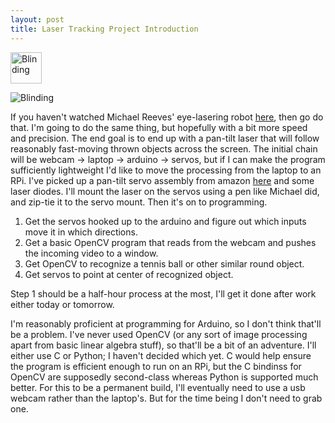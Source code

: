 ```yaml
---
layout: post
title: Laser Tracking Project Introduction
---
```


<img src=/images/robot_blinding.gif alt="Blinding" style="width: 50px"/> 

![Blinding](/images/robot_blinding.gif)

If you haven't watched Michael Reeves' eye-lasering robot [here](https://www.youtube.com/watch?v=Q8zC3-ZQFJI), then go do that.
I'm going to do the same thing, but hopefully with a bit more speed and precision.
The end goal is to end up with a pan-tilt laser that will follow reasonably fast-moving thrown objects across the screen.
The initial chain will be webcam -> laptop -> arduino -> servos, but if I can make the program sufficiently lightweight I'd like to move the processing from the laptop to an RPi. 
I've picked up a pan-tilt servo assembly from amazon [here](https://www.amazon.com/gp/product/B00PY3LQ2Y/ref=oh_aui_detailpage_o03_s00?ie=UTF8&psc=1) and some laser diodes.
I'll mount the laser on the servos using a pen like Michael did, and zip-tie it to the servo mount. 
Then it's on to programming. 

1. Get the servos hooked up to the arduino and figure out which inputs move it in which directions.
2. Get a basic OpenCV program that reads from the webcam and pushes the incoming video to a window.
3. Get OpenCV to recognize a tennis ball or other similar round object.
4. Get servos to point at center of recognized object.

Step 1 should be a half-hour process at the most, I'll get it done after work either today or tomorrow.

I'm reasonably proficient at programming for Arduino, so I don't think that'll be a problem. 
I've never used OpenCV (or any sort of image processing apart from basic linear algebra stuff), so that'll be a bit of an adventure. 
I'll either use C or Python; I haven't decided which yet. 
C would help ensure the program is efficient enough to run on an RPi, but the C bindinss for OpenCV are supposedly second-class whereas Python is supported much better.
For this to be a permanent build, I'll eventually need to use a usb webcam rather than the laptop's.
But for the time being I don't need to grab one.
